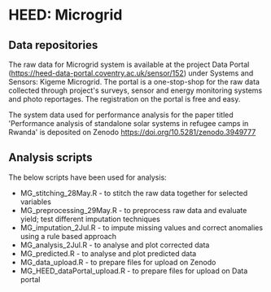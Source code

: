 # HEED: Microgrid

## Data repositories

The raw data for Microgrid system is available at the project Data Portal (https://heed-data-portal.coventry.ac.uk/sensor/152) under Systems and Sensors: Kigeme Microgrid. The portal is a one-stop-shop for the raw data collected through project's surveys, sensor and energy monitoring systems and photo reportages. The registration on the portal is free and easy.

The system data used for performance analysis for the paper titled 'Performance analysis of standalone solar systems in refugee camps in Rwanda' is deposited on Zenodo https://doi.org/10.5281/zenodo.3949777

## Analysis scripts

The below scripts have been used for analysis:

* MG_stitching_28May.R - to stitch the raw data together for selected variables
* MG_preprocessing_29May.R - to preprocess raw data and evaluate yield; test different imputation techniques
* MG_imputation_2Jul.R - to impute missing values and correct anomalies using a rule based approach
* MG_analysis_2Jul.R - to analyse and plot corrected data
* MG_predicted.R - to analyse and plot predicted data
* MG_data_upload.R - to prepare files for upload on Zenodo
* MG_HEED_dataPortal_upload.R - to prepare files for upload on Data portal
